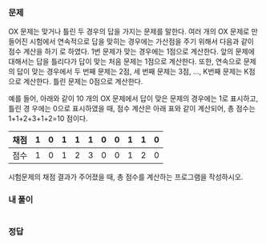 ### 문제
OX 문제는 맞거나 틀린 두 경우의 답을 가지는 문제를 말한다. 여러 개의 OX 문제로 만들어진 시험에서 연속적으로 답을 맞히는 경우에는 가산점을 주기 위해서 다음과 같이 점수 계산을 하기 로 하였다. 1번 문제가 맞는 경우에는 1점으로 계산한다. 앞의 문제에 대해서는 답을 틀리다가 답이 맞는 처음 문제는 1점으로 계산한다. 또한, 연속으로 문제의 답이 맞는 경우에서 두 번째 문제는 2점, 세 번째 문제는 3점, ..., K번째 문제는 K점으로 계산한다. 틀린 문제는 0점으로 계산한다.

예를 들어, 아래와 같이 10 개의 OX 문제에서 답이 맞은 문제의 경우에는 1로 표시하고, 틀린 경 우에는 0으로 표시하였을 때, 점수 계산은 아래 표와 같이 계산되어, 총 점수는 1+1+2+3+1+2=10 점이다.


| 채점 | 1 | 0 | 1 | 1 | 1 | 0 | 0 | 1 | 1 | 0 |
|------|---|---|---|---|---|---|---|---|---|---|
| 점수 | 1 | 0 | 1 | 2 | 3 | 0 | 0 | 1 | 2 | 0 |

시험문제의 채점 결과가 주어졌을 때, 총 점수를 계산하는 프로그램을 작성하시오.

### 내 풀이
```js

```

### 정답
```js

```
